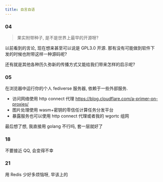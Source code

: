 ```yaml
---
title: 自言自语
---
```


### 04

> 果实附带种子, 是不是世界上最早的开源呀?

以前看到的言论, 现在想来甚至可以说是 GPL3.0 开源.
那有没有可能做到软件下发的时候也附带这样一种源码呢?

还有就是其他各种历久弥新的传播方式又能给我们带来怎样的启示呢?

### 05

在浏览器中运行你的个人 fediverse 服务器, 依赖于一些外部服务.

- 访问网络使用 http connect 代理 https://blog.cloudflare.com/a-primer-on-proxies/
- 图片处理使用 wasm+密钥的零信任计算任务分发平台
- 暴露服务也可以使用 http connect 代理或者我的 wgortc 组网

最后想了想, 我直接用 golang 不行吗, 套一层就好了

### 18

不要接近 QQ, 会变得不幸

### 21

用 Redis 少好多烦恼呀, 早该上的

